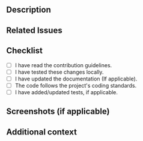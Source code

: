 ## Description
<!-- Briefly describe the changes introduced by this pull request -->

## Related Issues
<!-- Reference any related issues or tasks -->

## Checklist
- [ ] I have read the contribution guidelines.
- [ ] I have tested these changes locally.
- [ ] I have updated the documentation (If applicable).
- [ ] The code follows the project's coding standards.
- [ ] I have added/updated tests, if applicable.

## Screenshots (if applicable)
<!-- Include screenshots to visually demonstrate the changes, if applicable -->

## Additional context
<!-- Add any additional information that might be relevant to the review process -->
